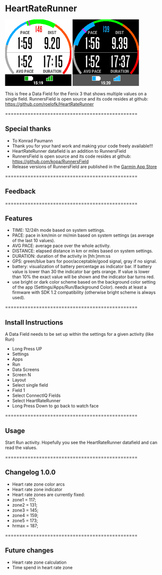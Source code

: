 # HeartRateRunner

![RunnersField Screenshot Bright](/doc/HeartRateRunner1.png) ![RunnersField Screenshot Dark](/doc/HeartRateRunner2.png)

This is free a Data Field for the Fenix 3 that shows multiple values on a single field. 
RunnersField is open source and its code resides at github: https://github.com/roelofk/HeartRateRunner

===============================================

## Special thanks
* To Konrad Paumann
* Thank you for your hard work and making your code freely available!!!
* HeartRateRunner datafield is an addition to RunnersField
* RunnersField is open source and its code resides at github: https://github.com/kopa/RunnersField
* Release versions of RunnersField are published in the [Garmin App Store](https://apps.garmin.com/en-US/apps/8428701b-e621-4156-9d4e-37d92b30151f)

===============================================

## Feedback 

===============================================

## Features
* TIME: 12/24h mode based on system settings.
* PACE: pace in km/min or mi/min based on system settings (as average of the last 10 values).
* AVG PACE: average pace over the whole activity.
* DISTANCE: elapsed distance in km or miles based on system settings.
* DURATION: duration of the activity in [hh:]mm:ss
* GPS: green/blue bars for poor/acceptable/good signal, gray if no signal.
* battery: visualization of battery percentage as indicator bar. 
  If battery value is lower than 30 the indicator bar gets orange. If value is lower than 10% the exact value will be shown and the indicator bar turns red.
* use bright or dark color scheme based on the background color setting of the app (Settings/Apps/Run/Background Color).
  needs at least a firmware with SDK 1.2 compatibility (otherwise bright scheme is always used).

===============================================

## Install Instructions
A Data Field needs to be set up within the settings for a given activity (like Run)

* Long Press UP
* Settings
* Apps
* Run
* Data Screens
* Screen N
* Layout
* Select single field
* Field 1
* Select ConnectIQ Fields
* Select HeartRateRunner
* Long Press Down to go back to watch face

===============================================

## Usage
Start Run activity.
Hopefully you see the HeartRateRunner datafield and can read the values.

===============================================

## Changelog 1.0.0
* Heart rate zone color arcs
* Heart rate zone indicator
* Heart rate zones are currently fixed:
* zone1 = 117;
* zone2 = 131;
* zone3 = 145;
* zone4 = 159;
* zone5 = 173;
* hrmax = 187;

===============================================

## Future changes
* Heart rate zone calculation
* Time spend in heart rate zone